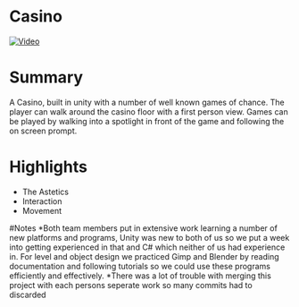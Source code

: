# Casino

[![Video](http://img.youtube.com/vi/ZHnqDVbtWTY/0.jpg)](http://www.youtube.com/watch?v=ZHnqDVbtWTY)

# Summary
A Casino, built in unity with a number of well known games of chance. The player can walk around the casino floor with a first person view. Games can be played by walking into a spotlight in front of the game and following the on screen prompt.

# Highlights
* The Astetics
* Interaction
* Movement 

#Notes
*Both team members put in extensive work learning a number of new platforms and programs, Unity was new to both of us so we put a week into getting experienced in that and C# which neither of us had experience in. For level and object design we practiced Gimp and Blender by reading documentation and following tutorials so we could use these programs efficiently and effectively.
*There was a lot of trouble with merging this project with each persons seperate work so many commits had to discarded